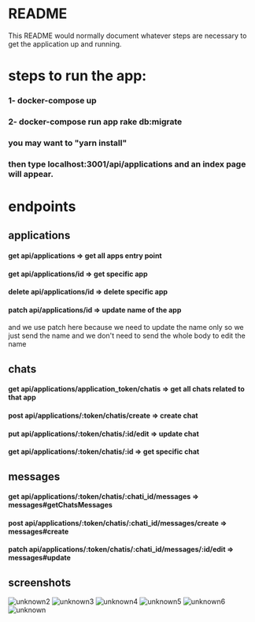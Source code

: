# README

This README would normally document whatever steps are necessary to get the
application up and running.

# steps to run the app:

### 1- docker-compose up
### 2- docker-compose run app rake db:migrate
### you may want to "yarn install"

### then type localhost:3001/api/applications and an index page will appear.

# endpoints

## applications

#### get api/applications => get all apps entry point
#### get api/applications/id => get specific app
#### delete api/applications/id => delete specific app
#### patch api/applications/id => update name of the app

and we use patch here because we need to update
the name only so we just send the name and
we don't need to send the whole body to edit the name


## chats
#### get api/applications/application_token/chatis => get all chats related to that app
#### post api/applications/:token/chatis/create => create chat
#### put api/applications/:token/chatis/:id/edit => update chat
#### get api/applications/:token/chatis/:id => get specific chat


## messages
#### get api/applications/:token/chatis/:chati_id/messages => messages#getChatsMessages
#### post api/applications/:token/chatis/:chati_id/messages/create => messages#create
#### patch api/applications/:token/chatis/:chati_id/messages/:id/edit => messages#update


## screenshots
![unknown2](https://user-images.githubusercontent.com/49989018/160987370-1a6e501e-2de2-460b-ad7f-aa4afbb6af1b.png)
![unknown3](https://user-images.githubusercontent.com/49989018/160987373-60a90486-0ab5-473e-afdd-6f7541d05612.png)
![unknown4](https://user-images.githubusercontent.com/49989018/160987376-d044a7f2-336a-4000-9db7-3e9a78268dd7.png)
![unknown5](https://user-images.githubusercontent.com/49989018/160987378-7f96bf4e-f39c-4e4e-b03d-1ad93e82d231.png)
![unknown6](https://user-images.githubusercontent.com/49989018/160987380-4c24f618-47f5-4367-b3b6-09c3b458ff27.png)
![unknown](https://user-images.githubusercontent.com/49989018/160987382-7ecd228e-e2ae-42ee-a426-99840443d5fe.png)
